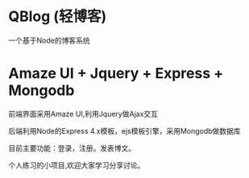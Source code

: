 # QBlog (轻博客)
一个基于Node的博客系统
# Amaze UI + Jquery + Express + Mongodb
前端界面采用Amaze UI,利用Jquery做Ajax交互

后端利用Node的Express 4.x模板，ejs模板引擎，采用Mongodb做数据库

目前主要功能：登录，注册。发表博文。

个人练习的小项目,欢迎大家学习分享讨论。
